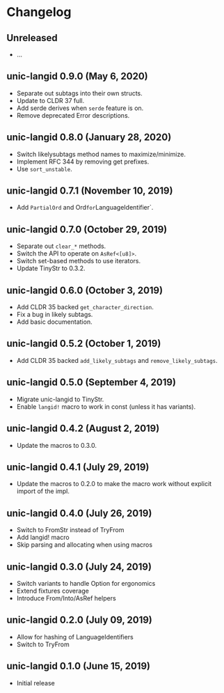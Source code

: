 # Changelog

## Unreleased

  - …

## unic-langid 0.9.0 (May 6, 2020)

 - Separate out subtags into their own structs.
 - Update to CLDR 37 full.
 - Add serde derives when `serde` feature is on.
 - Remove deprecated Error descriptions.

## unic-langid 0.8.0 (January 28, 2020)

 - Switch likelysubtags method names to maximize/minimize.
 - Implement RFC 344 by removing get prefixes.
 - Use `sort_unstable`.

## unic-langid 0.7.1 (November 10, 2019)

  - Add `PartialOrd` and Ord` for `LanguageIdentifier`.

## unic-langid 0.7.0 (October 29, 2019)

  - Separate out `clear_*` methods.
  - Switch the API to operate on `AsRef<[u8]>`.
  - Switch set-based methods to use iterators.
  - Update TinyStr to 0.3.2.

## unic-langid 0.6.0 (October 3, 2019)

  - Add CLDR 35 backed `get_character_direction`.
  - Fix a bug in likely subtags.
  - Add basic documentation.

## unic-langid 0.5.2 (October 1, 2019)

  - Add CLDR 35 backed `add_likely_subtags` and `remove_likely_subtags`.

## unic-langid 0.5.0 (September 4, 2019)

  - Migrate unic-langid to TinyStr.
  - Enable `langid!` macro to work in const (unless it has variants).

## unic-langid 0.4.2 (August 2, 2019)

  - Update the macros to 0.3.0.

## unic-langid 0.4.1 (July 29, 2019)

  - Update the macros to 0.2.0 to make the macro work without explicit import of the impl.

## unic-langid 0.4.0 (July 26, 2019)

  - Switch to FromStr instead of TryFrom
  - Add langid! macro
  - Skip parsing and allocating when using macros

## unic-langid 0.3.0 (July 24, 2019)

  - Switch variants to handle Option for ergonomics
  - Extend fixtures coverage
  - Introduce From/Into/AsRef helpers

## unic-langid 0.2.0 (July 09, 2019)

  - Allow for hashing of LanguageIdentifiers
  - Switch to TryFrom

## unic-langid 0.1.0 (June 15, 2019)

  - Initial release
